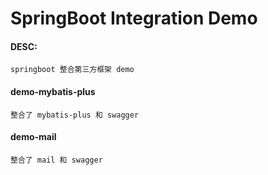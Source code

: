 # SpringBoot Integration Demo


#### DESC:
    
    springboot 整合第三方框架 demo


#### demo-mybatis-plus

    整合了 mybatis-plus 和 swagger

#### demo-mail

    整合了 mail 和 swagger


